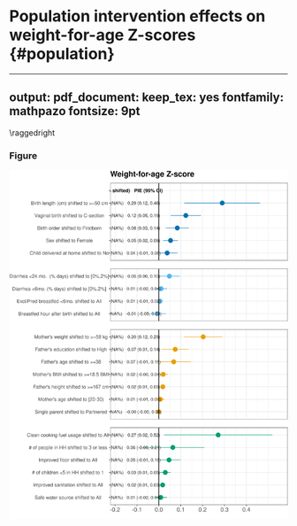 # Population intervention effects on weight-for-age Z-scores {#population}

---
output:
  pdf_document:
    keep_tex: yes
fontfamily: mathpazo
fontsize: 9pt
---

\raggedright




### Figure

<img src="figures//risk-factor/fig-PAR-waz.png" width="1200" />
